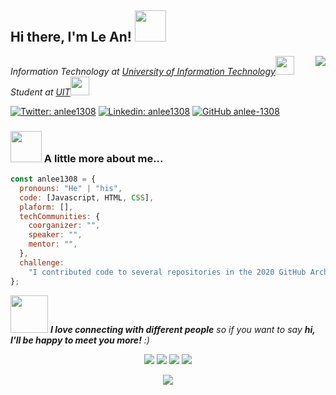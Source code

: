 <h2> Hi there, I'm Le An! <img src="https://media.giphy.com/media/mGcNjsfWAjY5AEZNw6/giphy.gif" width="50"></h2>
<img align='right' src="https://i.imgur.com/m5Ie4P7.gif">
<p><em>Information Technology at <a href="https://en.uit.edu.vn/" target="_blank">University of Information Technology</a><img src="https://media.giphy.com/media/fYSnHlufseco8Fh93Z/giphy.gif" width="30"></br>Student at <a href="#" target="_blank">UIT</a><img src="https://media.giphy.com/media/WUlplcMpOCEmTGBtBW/giphy.gif" width="30"> 
</em></p>

[![Twitter: anlee1308](https://img.shields.io/twitter/follow/anlee1308?style=social)](https://twitter.com/anlee1308)
[![Linkedin: anlee1308](https://img.shields.io/badge/-anlee1308-blue?style=flat-square&logo=Linkedin&logoColor=white&link=https://www.linkedin.com/in/anlee1308/)](https://www.linkedin.com/in/anlee1308/)
[![GitHub anlee-1308](https://img.shields.io/github/followers/an-lee1308?label=follow&style=social)](https://github.com/an-lee1308)

### <img src="https://media.giphy.com/media/VgCDAzcKvsR6OM0uWg/giphy.gif" width="50"> A little more about me...

```javascript
const anlee1308 = {
  pronouns: "He" | "his",
  code: [Javascript, HTML, CSS],
  plaform: [],
  techCommunities: {
    coorganizer: "",
    speaker: "",
    mentor: "",
  },
  challenge:
    "I contributed code to several repositories in the 2020 GitHub Archive Program.",
};
```

<img src="https://media.giphy.com/media/LnQjpWaON8nhr21vNW/giphy.gif" width="60"> <em><b>I love connecting with different people</b> so if you want to say <b>hi, I'll be happy to meet you more!</b> :)</em>

<p align="center">
<!-- <a href= "https://blog.codedaokysu.com/" target="_blank"><img src="https://img.icons8.com/material-outlined/26/000000/ball-point-pen.png"/></a> -->
<a href= "https://www.facebook.com/an.lee1308/" target="_blank"><img src="https://img.icons8.com/windows/32/000000/facebook.png"/></a>
<a href= "https://www.linkedin.com/in/anlee1308/" target="_blank"><img src="https://img.icons8.com/material-outlined/30/000000/linkedin.png"/></a>
<a href= "https://www.youtube.com/channel/UCIKPpg8hTsY-Rnfk5s6TeWQ" target="_blank"><img src="https://img.icons8.com/material-outlined/30/000000/youtube.png"/></a>
<a href= "https://twitter.com/anlee1308" target="_blank"><img src="https://img.icons8.com/material-outlined/30/000000/twitter.png"/></a>
</p>
<p align="center">
    <a href="https://github.com/muskanrani/github-readme-stats">
      <img align="center" src="https://github-readme-stats.vercel.app/api/top-langs/?username=an-lee1308" />
    </a>
</p>
